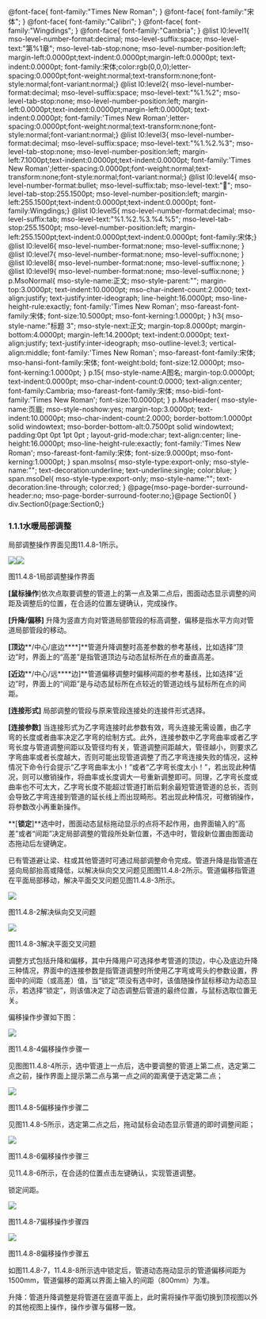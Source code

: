  @font-face{ font-family:"Times New Roman"; } @font-face{ font-family:"宋体"; } @font-face{ font-family:"Calibri"; } @font-face{ font-family:"Wingdings"; } @font-face{ font-family:"Cambria"; } @list l0:level1{ mso-level-number-format:decimal; mso-level-suffix:space; mso-level-text:"第%1章"; mso-level-tab-stop:none; mso-level-number-position:left; margin-left:0.0000pt;text-indent:0.0000pt;margin-left:0.0000pt; text-indent:0.0000pt; font-family:宋体;color:rgb(0,0,0);letter-spacing:0.0000pt;font-weight:normal;text-transform:none;font-style:normal;font-variant:normal;} @list l0:level2{ mso-level-number-format:decimal; mso-level-suffix:space; mso-level-text:"%1.%2"; mso-level-tab-stop:none; mso-level-number-position:left; margin-left:0.0000pt;text-indent:0.0000pt;margin-left:0.0000pt; text-indent:0.0000pt; font-family:'Times New Roman';letter-spacing:0.0000pt;font-weight:normal;text-transform:none;font-style:normal;font-variant:normal;} @list l0:level3{ mso-level-number-format:decimal; mso-level-suffix:space; mso-level-text:"%1.%2.%3"; mso-level-tab-stop:none; mso-level-number-position:left; margin-left:7.1000pt;text-indent:0.0000pt;text-indent:0.0000pt; font-family:'Times New Roman';letter-spacing:0.0000pt;font-weight:normal;text-transform:none;font-style:normal;font-variant:normal;} @list l0:level4{ mso-level-number-format:bullet; mso-level-suffix:tab; mso-level-text:""; mso-level-tab-stop:255.1500pt; mso-level-number-position:left; margin-left:255.1500pt;text-indent:0.0000pt;text-indent:0.0000pt; font-family:Wingdings;} @list l0:level5{ mso-level-number-format:decimal; mso-level-suffix:tab; mso-level-text:"%1.%2.%3.%4.%5"; mso-level-tab-stop:255.1500pt; mso-level-number-position:left; margin-left:255.1500pt;text-indent:0.0000pt;text-indent:0.0000pt; font-family:宋体;} @list l0:level6{ mso-level-number-format:none; mso-level-suffix:none; } @list l0:level7{ mso-level-number-format:none; mso-level-suffix:none; } @list l0:level8{ mso-level-number-format:none; mso-level-suffix:none; } @list l0:level9{ mso-level-number-format:none; mso-level-suffix:none; } p.MsoNormal{ mso-style-name:正文; mso-style-parent:""; margin-top:3.0000pt; text-indent:10.0000pt; mso-char-indent-count:2.0000; text-align:justify; text-justify:inter-ideograph; line-height:16.0000pt; mso-line-height-rule:exactly; font-family:'Times New Roman'; mso-fareast-font-family:宋体; font-size:10.5000pt; mso-font-kerning:1.0000pt; } h3{ mso-style-name:"标题 3"; mso-style-next:正文; margin-top:8.0000pt; margin-bottom:4.0000pt; margin-left:14.2000pt; text-indent:0.0000pt; text-align:justify; text-justify:inter-ideograph; mso-outline-level:3; vertical-align:middle; font-family:'Times New Roman'; mso-fareast-font-family:宋体; mso-hansi-font-family:宋体; font-weight:bold; font-size:12.0000pt; mso-font-kerning:1.0000pt; } p.15{ mso-style-name:A图名; margin-top:0.0000pt; text-indent:0.0000pt; mso-char-indent-count:0.0000; text-align:center; font-family:Cambria; mso-fareast-font-family:宋体; mso-bidi-font-family:'Times New Roman'; font-size:10.0000pt; } p.MsoHeader{ mso-style-name:页眉; mso-style-noshow:yes; margin-top:3.0000pt; text-indent:10.0000pt; mso-char-indent-count:2.0000; border-bottom:1.0000pt solid windowtext; mso-border-bottom-alt:0.7500pt solid windowtext; padding:0pt 0pt 1pt 0pt ; layout-grid-mode:char; text-align:center; line-height:16.0000pt; mso-line-height-rule:exactly; font-family:'Times New Roman'; mso-fareast-font-family:宋体; font-size:9.0000pt; mso-font-kerning:1.0000pt; } span.msoIns{ mso-style-type:export-only; mso-style-name:""; text-decoration:underline; text-underline:single; color:blue; } span.msoDel{ mso-style-type:export-only; mso-style-name:""; text-decoration:line-through; color:red; } @page{mso-page-border-surround-header:no; mso-page-border-surround-footer:no;}@page Section0{ } div.Section0{page:Section0;}

### 1.1.1**水暖局部调整**

局部调整操作界面见图11.4.8\-1所示。

![](file:///C:\Users\pkpm\AppData\Local\Temp\ksohtml8136\wps120.jpg)![](file:///C:\Users\pkpm\AppData\Local\Temp\ksohtml8136\wps121.jpg)

图11.4.8\-1局部调整操作界面

**\[鼠标操作**\]依次点取要调整的管道上的第一点及第二点后，图面动态显示调整的间距及调整后的位置，在合适的位置左键确认，完成操作。

**\[****升降/偏移****\]** 升降为竖直方向对管道局部管段的标高调整，偏移是指水平方向对管道局部管段的移动。

**\[****顶****边****/中心/底边****\]**管道升降调整时高差参数的参考基线，比如选择“顶边”时，界面上的“高差”是指管道顶边与动态鼠标所在点的垂直高差。

**\[****近****边****/中心/远****边\]**管道偏移调整时偏移间距的参考基线，比如选择“近边”时，界面上的“间距”是与动态鼠标所在点较近的管道边线与鼠标所在点的间距。

**\[****连接****形式\]** 局部调整的管段与原来管段连接处的连接件形式选择。

**\[****连接****参数\]** 当连接形式为乙字弯连接时此参数有效，弯头连接无需设置，由乙字弯的长度或者曲率决定乙字弯的绘制方式。此外，连接参数中乙字弯曲率或者乙字弯长度与管道调整间距以及管径均有关，管道调整间距越大，管径越小，则要求乙字弯曲率或者长度越大，否则可能出现管道调整了而乙字弯连接失败的情况，这种情况下命令行会提示“乙字弯曲率太小！”或者“乙字弯长度太小！”，若出现此种情况，则可以撤销操作，将曲率或长度调大一号重新调整即可。同理，乙字弯长度或曲率也不可太大，乙字弯长度不能超过管道打断后剩余最短管道管道的总长，否则会导致乙字弯连接到管道的延长线上而出现畸形。若出现此种情况，可撤销操作，将参数改小再重新操作。

**\[****锁定****\]**选中时，图面动态鼠标拖动显示的点将不起作用，由界面输入的“高差”或者“间距”决定局部调整的管段所处新位置，不选中时，管段新位置由图面动态拖动后左键确定。

已有管道避让梁、柱或其他管道时可通过局部调整命令完成。管道升降是指管道在竖向局部抬高或降低，以解决纵向交叉问题见图图11.4.8\-2所示。管道偏移指管道在平面局部移动，解决平面交叉问题见图11.4.8\-3所示。

![](file:///C:\Users\pkpm\AppData\Local\Temp\ksohtml8136\wps122.jpg)

图11.4.8\-2解决纵向交叉问题

![](file:///C:\Users\pkpm\AppData\Local\Temp\ksohtml8136\wps123.jpg)

图11.4.8\-3解决平面交叉问题

调整方式包括升降和偏移，其中升降用户可选择参考管道的顶边，中心及底边升降三种情况，界面中的连接参数是指管道调整时所使用乙字弯或弯头的参数设置，界面中的间距（或高差）值，当“锁定”项没有选中时，该值随操作鼠标移动为动态显示，若选择“锁定”，则该值决定了动态调整后管道的最终位置，与鼠标选取位置无关。

偏移操作步骤如下图：

![](file:///C:\Users\pkpm\AppData\Local\Temp\ksohtml8136\wps124.jpg)

图11.4.8\-4偏移操作步骤一

见图图11.4.8\-4所示，选中管道上一点后，选中要调整的管道上第二点，选定第二点之前，操作界面上提示第二点与第一点之间的距离便于选定第二点；

![](file:///C:\Users\pkpm\AppData\Local\Temp\ksohtml8136\wps125.jpg)

图11.4.8\-5偏移操作步骤二

见图11.4.8\-5所示，选定第二点之后，拖动鼠标会动态显示管道的即时调整间距；

![](file:///C:\Users\pkpm\AppData\Local\Temp\ksohtml8136\wps126.jpg)

图11.4.8\-6偏移操作步骤三

见11.4.8\-6所示，在合适的位置点击左键确认，实现管道调整。

锁定间距。

![](file:///C:\Users\pkpm\AppData\Local\Temp\ksohtml8136\wps127.jpg)

图11.4.8\-7偏移操作步骤四

![](file:///C:\Users\pkpm\AppData\Local\Temp\ksohtml8136\wps128.jpg)

图11.4.8\-8偏移操作步骤五

如图11.4.8\-7，11.4.8\-8所示选中锁定后，管道动态拖动显示的管道偏移间距为1500mm，管道偏移的距离以界面上输入的间距（800mm）为准。

升降：管道升降调整是将管道在竖直平面上，此时需将操作平面切换到顶视图以外的其他视图上操作，操作步骤与偏移一致。